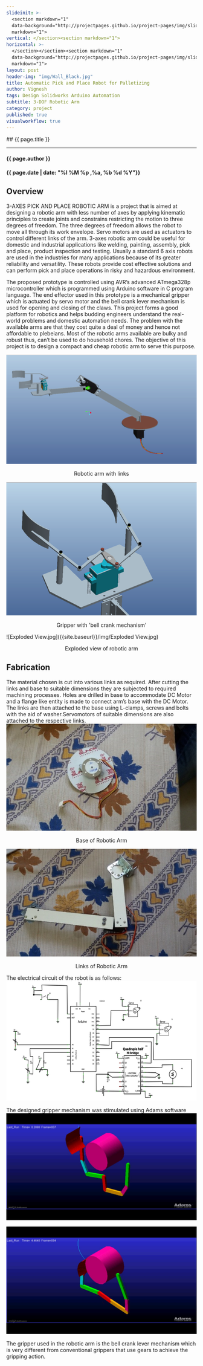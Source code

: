 ```yaml
---
slideinit: >-
  <section markdown="1"
  data-background="http://projectpages.github.io/project-pages/img/slidebackground.png"><section
  markdown="1">
vertical: </section><section markdown="1">
horizontal: >-
  </section></section><section markdown="1"
  data-background="http://projectpages.github.io/project-pages/img/slidebackground.png"><section
  markdown="1">
layout: post
header-img: "img/Wall_Black.jpg"
title: Automatic Pick and Place Robot for Palletizing
author: Vignesh
tags: Design Solidworks Arduino Automation
subtitle: 3-DOF Robotic Arm
category: project
published: true
visualworkflow: true
---
```

<!-- Start Writing Below in Markdown -->

<section markdown="1" data-background="http://projectpages.github.io/project-pages/img/slidebackground.png"><section markdown="1">
## {{ page.title }}

<hr>

#### {{ page.author }}

#### {{ page.date | date: "%I %M %p ,%a, %b %d %Y"}}


## Overview

3-AXES PICK AND PLACE ROBOTIC ARM is a project that is aimed at designing a robotic arm with less number of axes by applying kinematic principles to create joints and constrains restricting the motion to three degrees of freedom. The three degrees of freedom allows the robot to move all through its work envelope. Servo motors are used as actuators to control different links of the arm. 3-axes robotic arm could be useful for domestic and industrial applications like welding, painting, assembly, pick and place, product inspection and testing. Usually a standard 6 axis robots are used in the industries for many applications because of its greater reliability and versatility. These robots provide cost effective solutions and can perform pick and place operations in risky and hazardous environment.

The proposed prototype is controlled using AVR’s advanced ATmega328p microcontroller which is programmed using Arduino software in C program language. The end effector used in this prototype is a mechanical gripper which is actuated by servo motor and the bell crank lever mechanism is used for opening and closing of the claws. This project forms a good platform for robotics and helps budding engineers understand the real-world problems and domestic automation needs. The problem with the available arms are that they cost quite a deal of money and hence not affordable to plebeians. Most of the robotic arms available are bulky and robust thus, can’t be used to do household chores. The objective of this project is to design a compact and cheap robotic arm to serve this purpose.

![Robotic arm with link](/img/app/robotic-arm-link.png)
<p align="center">Robotic arm with links</p>

![Bell crank mechanism](/img/app/bell-crank-mechanism.png)
<p align="center">Gripper with 'bell crank mechanism'</p>

![Exploded View.jpg]({{site.baseurl}}/img/Exploded View.jpg)
<p align="center">Exploded view of robotic arm</p>

## Fabrication

The material chosen is cut into various links as required. After cutting the links and base to suitable dimensions they are subjected to required machining processes. Holes are drilled in base to accommodate DC Motor and a flange like entity is made to connect arm’s base with the DC Motor. The links are then attached to the base using L-clamps, screws and bolts with the aid of washer.Servomotors of suitable dimensions are also attached to the respective links. 
![Fabrication_1](/img/Pick-Place/Pic_6.jpg)
<p align="center">Base of Robotic Arm</p>

![Fabrication_1](/img/Pick-Place/Pic_7.jpg)
<p align="center">Links of Robotic Arm</p>

The electrical circuit of the robot is as follows:
![Electrical Circuit](/img/app/electrical-circuit.png)


The designed gripper mechanism was stimulated using Adams software
![Fabrication_1](/img/Pick-Place/Pic_8.jpg)

![Fabrication_1](/img/Pick-Place/Pic_9.jpg)

The gripper used in the robotic arm is the bell crank lever mechanism which is very different from conventional grippers that use gears to achieve the gripping action.
